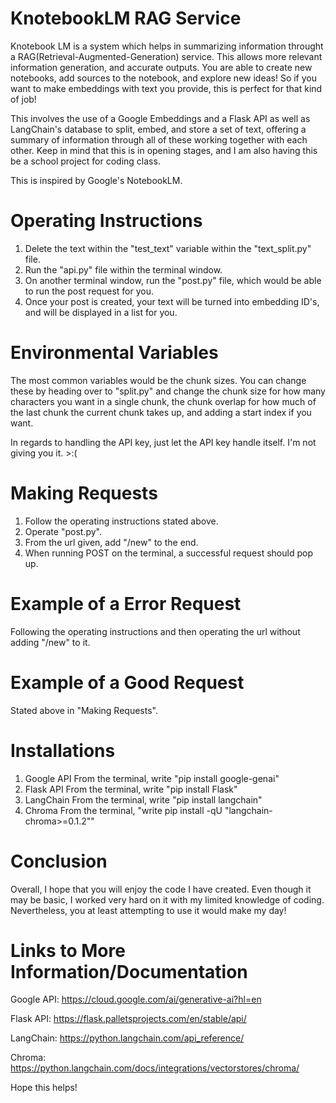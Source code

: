 # KnotebookLM RAG Service

Knotebook LM is a system which helps in summarizing information throught a RAG(Retrieval-Augmented-Generation) service. This allows more relevant information generation, and accurate outputs. You are able to create new notebooks, add sources to the notebook, and explore new ideas! So if you want to make embeddings with text you provide, this is perfect for that kind of job!

This involves the use of a Google Embeddings and a Flask API as well as LangChain's database to split, embed, and store a set of text, offering a summary of information through all of these working together with each other. Keep in mind that this is in opening stages, and I am also having this be a school project for coding class.

This is inspired by Google's NotebookLM.

# Operating Instructions

1. Delete the text within the "test_text" variable within the "text_split.py" file.
2. Run the "api.py" file within the terminal window.
3. On another terminal window, run the "post.py" file, which would be able to run the post request for you.
4. Once your post is created, your text will be turned into embedding ID's, and will be displayed in a list for you.

# Environmental Variables

The most common variables would be the chunk sizes. You can change these by heading over to "split.py" and change the chunk size for how many characters you want in a single chunk, the chunk overlap for how much of the last chunk the current chunk takes up, and adding a start index if you want.

In regards to handling the API key, just let the API key handle itself. I'm not giving you it. >:(

# Making Requests

1. Follow the operating instructions stated above.
2. Operate "post.py".
3. From the url given, add "/new" to the end.
4. When running POST on the terminal, a successful request should pop up.

# Example of a Error Request

Following the operating instructions and then operating the url without adding "/new" to it.

# Example of a Good Request

Stated above in "Making Requests".

# Installations

1. Google API
    From the terminal, write "pip install google-genai"
2. Flask API
    From the terminal, write "pip install Flask"
3. LangChain
    From the terminal, write "pip install langchain"
4. Chroma
    From the terminal, "write pip install -qU "langchain-chroma>=0.1.2""

# Conclusion

Overall, I hope that you will enjoy the code I have created. Even though it may be basic, I worked very hard on it with my limited knowledge of coding. Nevertheless, you at least attempting to use it would make my day!

# Links to More Information/Documentation

Google API: https://cloud.google.com/ai/generative-ai?hl=en

Flask API: https://flask.palletsprojects.com/en/stable/api/

LangChain: https://python.langchain.com/api_reference/

Chroma: https://python.langchain.com/docs/integrations/vectorstores/chroma/

Hope this helps!
